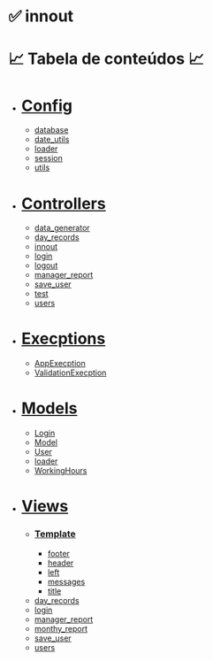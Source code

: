 # ✅ innout 
📈 Tabela de conteúdos 📈
=================
<!--ts-->
   * # [Config](https://github.com/ErickLima1/innout-/tree/main/src/config)
      * [database](#database)
      * [date_utils](#date_utils)
      * [loader](#loader)
      * [session](#session)
      * [utils](#utils)
<!--te-->
<!--ts-->
   * # [Controllers](https://github.com/ErickLima1/innout-/tree/main/src/controllers)
      * [data_generator](#https://github.com/ErickLima1/innout-/blob/main/src/controllers/data_generator.php)
      * [day_records](#https://github.com/ErickLima1/innout-/blob/main/src/controllers/day_records.php)
      * [innout](#https://github.com/ErickLima1/innout-/blob/main/src/controllers/innout.php)
      * [login](#https://github.com/ErickLima1/innout-/blob/main/src/controllers/login.php)
      * [logout](#https://github.com/ErickLima1/innout-/blob/main/src/controllers/logout.php)
      * [manager_report](#https://github.com/ErickLima1/innout-/blob/main/src/controllers/manager_report.php)
      * [save_user](#https://github.com/ErickLima1/innout-/blob/main/src/controllers/save_user.php)
      * [test](#https://github.com/ErickLima1/innout-/blob/main/src/controllers/test.php)
      * [users](#https://github.com/ErickLima1/innout-/blob/main/src/controllers/users.php)
<!--te-->
<!--ts-->
   * # [Execptions](https://github.com/ErickLima1/innout-/tree/main/src/execptions)
      * [AppExecption](#AppExecption)
      * [ValidationExecption](#ValidationExecption.php)
<!--te-->

<!--ts-->
   * # [Models](https://github.com/ErickLima1/innout-/tree/main/src/models)
      * [Login](#Login.php)
      * [Model](#Model)
      * [User](#User)
      * [loader](#loader)
      * [WorkingHours](#WorkingHours)
<!--te-->

<!--ts-->
   * # [Views](https://github.com/ErickLima1/innout-/tree/main/src/views)
        * ### [Template](https://github.com/ErickLima1/innout-/tree/main/src/views/template)
          * [footer](#footer)
          * [header](#header)
          * [left](#left)
          * [messages](#messages)
          * [title](#title)
      * [day_records](#day_records)
      * [login](#login)
      * [manager_report](#manager_report)
      * [monthy_report](#monthy_report)
      * [save_user](#save_user)
      * [users](#users)
<!--te-->



